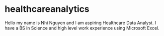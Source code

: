 # healthcareanalytics
Hello my name is Nhi Nguyen and I am aspiring Healthcare Data Analyst.
I have a BS in Science and high level work experience using Microsoft Excel.
